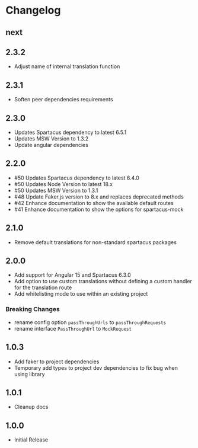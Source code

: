 # Changelog

## next

## 2.3.2

- Adjust name of internal translation function

## 2.3.1

- Soften peer dependencies requirements

## 2.3.0

- Updates Spartacus dependency to latest 6.5.1
- Updates MSW Version to 1.3.2
- Update angular dependencies

## 2.2.0

- #50 Updates Spartacus dependency to latest 6.4.0
- #50 Updates Node Version to latest 18.x
- #50 Updates MSW Version to 1.3.1
- #48 Update Faker.js version to 8.x and replaces deprecated methods
- #42 Enhance documentation to show the available default routes
- #41 Enhance documentation to show the options for spartacus-mock

## 2.1.0

- Remove default translations for non-standard spartacus packages

## 2.0.0

- Add support for Angular 15 and Spartacus 6.3.0
- Add option to use custom translations without defining a custom handler for the translation route
- Add whitelisting mode to use within an existing project

### Breaking Changes

- rename config option `passThroughUrls` to `passThroughRequests`
- rename interface `PassThroughUrl` to `MockRequest`

## 1.0.3

- Add faker to project dependencies
- Temporary add types to project dev dependencies to fix bug when using library

## 1.0.1

- Cleanup docs

## 1.0.0

- Initial Release
